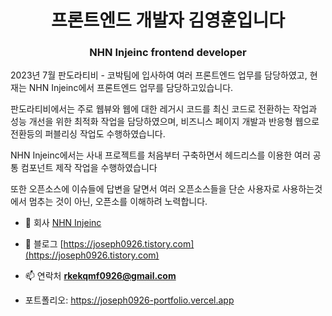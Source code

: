 <h1 align="center">프론트엔드 개발자 김영훈입니다</h1>
<h3 align="center">NHN Injeinc frontend developer</h3>

2023년 7월 판도라티비 - 코박팀에 입사하여 여러 프론트엔드 업무를 담당하였고, 현재는 NHN Injeinc에서 프론트엔드 업무를 담당하고있습니다.

판도라티비에서는 주로 웹뷰와 웹에 대한 레거시 코드를 최신 코드로 전환하는 작업과 성능 개선을 위한 최적화 작업을 담당하였으며, 비즈니스 페이지 개발과 반응형 웹으로 전환등의 퍼블리싱 작업도 수행하였습니다.

NHN Injeinc에서는 사내 프로젝트를 처음부터 구축하면서 헤드리스를 이용한 여러 공통 컴포넌트 제작 작업을 수행하였습니다

또한 오픈소스에 이슈들에 답변을 달면서 여러 오픈소스들을 단순 사용자로 사용하는것에서 멈추는 것이 아닌, 오픈소를 이해하려 노력합니다.

- 🔭 회사 [NHN Injeinc](https://www.injeinc.co.kr/new/main/main.asp)

- 📝 블로그 [https://joseph0926.tistory.com](https://joseph0926.tistory.com)

- 📫 연락처 **rkekqmf0926@gmail.com**

- 포트폴리오: https://joseph0926-portfolio.vercel.app
